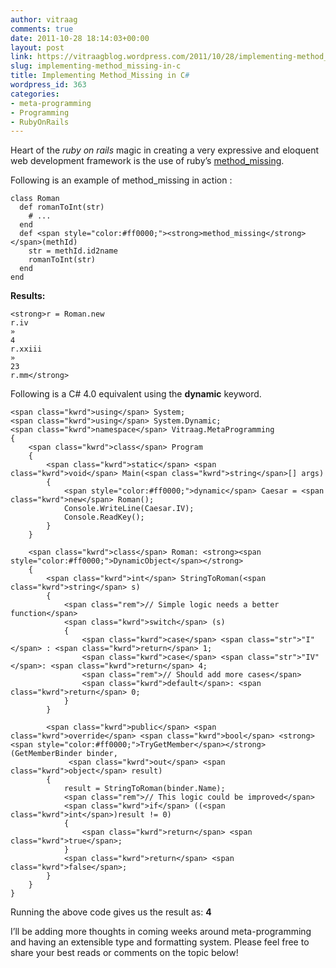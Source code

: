 ```yaml
---
author: vitraag
comments: true
date: 2011-10-28 18:14:03+00:00
layout: post
link: https://vitraagblog.wordpress.com/2011/10/28/implementing-method_missing-in-c/
slug: implementing-method_missing-in-c
title: Implementing Method_Missing in C#
wordpress_id: 363
categories:
- meta-programming
- Programming
- RubyOnRails
---
```


Heart of the _ruby on rails_ magic in creating a very expressive and eloquent web development framework is the use of ruby’s [method_missing](http://ruby-doc.org/docs/ProgrammingRuby/html/ref_c_object.html#Object.method_missing).

Following is an example of method_missing in action :

    
    class Roman
      def romanToInt(str)
        # ...
      end
      def <span style="color:#ff0000;"><strong>method_missing</strong></span>(methId)
        str = methId.id2name
        romanToInt(str)
      end
    end


**<!-- more -->Results:**

    
    <strong>r = Roman.new
    r.iv
    »
    4
    r.xxiii
    »
    23
    r.mm</strong>




Following is a C# 4.0 equivalent using the **dynamic** keyword.

    
    <span class="kwrd">using</span> System;
    <span class="kwrd">using</span> System.Dynamic;
    <span class="kwrd">namespace</span> Vitraag.MetaProgramming
    {
        <span class="kwrd">class</span> Program
        {
            <span class="kwrd">static</span> <span class="kwrd">void</span> Main(<span class="kwrd">string</span>[] args)
            {
                <span style="color:#ff0000;">dynamic</span> Caesar = <span class="kwrd">new</span> Roman();
                Console.WriteLine(Caesar.IV);
                Console.ReadKey();
            }
        }
    
        <span class="kwrd">class</span> Roman: <strong><span style="color:#ff0000;">DynamicObject</span></strong>
        {
            <span class="kwrd">int</span> StringToRoman(<span class="kwrd">string</span> s)
            {
                <span class="rem">// Simple logic needs a better function</span>
                <span class="kwrd">switch</span> (s)
                {
                    <span class="kwrd">case</span> <span class="str">"I"</span> : <span class="kwrd">return</span> 1;
                    <span class="kwrd">case</span> <span class="str">"IV"</span>: <span class="kwrd">return</span> 4;
                    <span class="rem">// Should add more cases</span>
                    <span class="kwrd">default</span>: <span class="kwrd">return</span> 0;
                }
            }
    
            <span class="kwrd">public</span> <span class="kwrd">override</span> <span class="kwrd">bool</span> <strong><span style="color:#ff0000;">TryGetMember</span></strong>(GetMemberBinder binder,
                 <span class="kwrd">out</span> <span class="kwrd">object</span> result)
            {
                result = StringToRoman(binder.Name);
                <span class="rem">// This logic could be improved</span>
                <span class="kwrd">if</span> ((<span class="kwrd">int</span>)result != 0)
                {
                    <span class="kwrd">return</span> <span class="kwrd">true</span>;
                }
                <span class="kwrd">return</span> <span class="kwrd">false</span>;
            }
        }
    }




Running the above code gives us the result as: **4**

I’ll be adding more thoughts in coming weeks around meta-programming and having an extensible type and formatting system. Please feel free to share your best reads or comments on the topic below!
